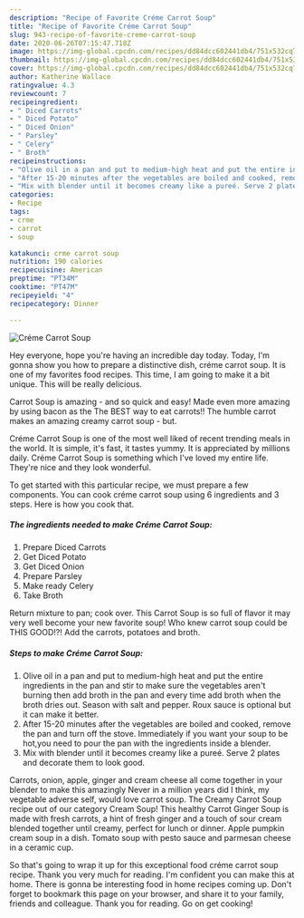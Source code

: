 ```yaml
---
description: "Recipe of Favorite Créme Carrot Soup"
title: "Recipe of Favorite Créme Carrot Soup"
slug: 943-recipe-of-favorite-creme-carrot-soup
date: 2020-06-26T07:15:47.718Z
image: https://img-global.cpcdn.com/recipes/dd84dcc602441db4/751x532cq70/creme-carrot-soup-recipe-main-photo.jpg
thumbnail: https://img-global.cpcdn.com/recipes/dd84dcc602441db4/751x532cq70/creme-carrot-soup-recipe-main-photo.jpg
cover: https://img-global.cpcdn.com/recipes/dd84dcc602441db4/751x532cq70/creme-carrot-soup-recipe-main-photo.jpg
author: Katherine Wallace
ratingvalue: 4.3
reviewcount: 7
recipeingredient:
- " Diced Carrots"
- " Diced Potato"
- " Diced Onion"
- " Parsley"
- " Celery"
- " Broth"
recipeinstructions:
- "Olive oil in a pan and put to medium-high heat and put the entire ingredients in the pan and stir to make sure the vegetables aren&#39;t burning then add broth in the pan and every time add broth when the broth dries out. Season with salt and pepper. Roux sauce is optional but it can make it better."
- "After 15-20 minutes after the vegetables are boiled and cooked, remove the pan and turn off the stove. Immediately if you want your soup to be hot,you need to pour the pan with the ingredients inside a blender."
- "Mix with blender until it becomes creamy like a pureé. Serve 2 plates and decorate them to look good."
categories:
- Recipe
tags:
- crme
- carrot
- soup

katakunci: crme carrot soup 
nutrition: 190 calories
recipecuisine: American
preptime: "PT34M"
cooktime: "PT47M"
recipeyield: "4"
recipecategory: Dinner

---
```



![Créme Carrot Soup](https://img-global.cpcdn.com/recipes/dd84dcc602441db4/751x532cq70/creme-carrot-soup-recipe-main-photo.jpg)

Hey everyone, hope you're having an incredible day today. Today, I'm gonna show you how to prepare a distinctive dish, créme carrot soup. It is one of my favorites food recipes. This time, I am going to make it a bit unique. This will be really delicious.

Carrot Soup is amazing - and so quick and easy! Made even more amazing by using bacon as the The BEST way to eat carrots!! The humble carrot makes an amazing creamy carrot soup - but.

Créme Carrot Soup is one of the most well liked of recent trending meals in the world. It is simple, it's fast, it tastes yummy. It is appreciated by millions daily. Créme Carrot Soup is something which I've loved my entire life. They're nice and they look wonderful.


To get started with this particular recipe, we must prepare a few components. You can cook créme carrot soup using 6 ingredients and 3 steps. Here is how you cook that.

<!--inarticleads1-->

##### The ingredients needed to make Créme Carrot Soup:

1. Prepare  Diced Carrots
1. Get  Diced Potato
1. Get  Diced Onion
1. Prepare  Parsley
1. Make ready  Celery
1. Take  Broth


Return mixture to pan; cook over. This Carrot Soup is so full of flavor it may very well become your new favorite soup! Who knew carrot soup could be THIS GOOD!?! Add the carrots, potatoes and broth. 

<!--inarticleads2-->

##### Steps to make Créme Carrot Soup:

1. Olive oil in a pan and put to medium-high heat and put the entire ingredients in the pan and stir to make sure the vegetables aren&#39;t burning then add broth in the pan and every time add broth when the broth dries out. Season with salt and pepper. Roux sauce is optional but it can make it better.
1. After 15-20 minutes after the vegetables are boiled and cooked, remove the pan and turn off the stove. Immediately if you want your soup to be hot,you need to pour the pan with the ingredients inside a blender.
1. Mix with blender until it becomes creamy like a pureé. Serve 2 plates and decorate them to look good.


Carrots, onion, apple, ginger and cream cheese all come together in your blender to make this amazingly Never in a million years did I think, my vegetable adverse self, would love carrot soup. The Creamy Carrot Soup recipe out of our category Cream Soup! This healthy Carrot Ginger Soup is made with fresh carrots, a hint of fresh ginger and a touch of sour cream blended together until creamy, perfect for lunch or dinner. Apple pumpkin cream soup in a dish. Tomato soup with pesto sauce and parmesan cheese in a ceramic cup. 

So that's going to wrap it up for this exceptional food créme carrot soup recipe. Thank you very much for reading. I'm confident you can make this at home. There is gonna be interesting food in home recipes coming up. Don't forget to bookmark this page on your browser, and share it to your family, friends and colleague. Thank you for reading. Go on get cooking!
